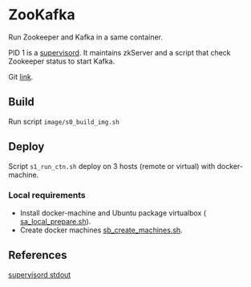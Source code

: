 # ZooKafka

Run Zookeeper and Kafka in a same container.

PID 1 is a [supervisord](https://packages.debian.org/buster/supervisor).
It maintains zkServer and a script that check Zookeeper status to start
Kafka.

Git [link](https://github.com/daominah/zookafka.git).

## Build

Run script `image/s0_build_img.sh`

## Deploy

Script `s1_run_ctn.sh` deploy on 3 hosts (remote or virtual) with
docker-machine.

### Local requirements

* Install docker-machine and Ubuntu package virtualbox (
  [sa_local_prepare.sh](./sa_local_prepare.sh)).
* Create docker machines [sb_create_machines.sh](./sb_create_machines.sh).

## References
[supervisord stdout](https://stackoverflow.com/a/26897648/4097963)
